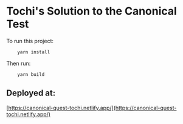 # Tochi's Solution to the Canonical Test

To run this project:
```
    yarn install
```

Then run:
```
    yarn build
```

## Deployed at:
[https://canonical-quest-tochi.netlify.app/](https://canonical-quest-tochi.netlify.app/)